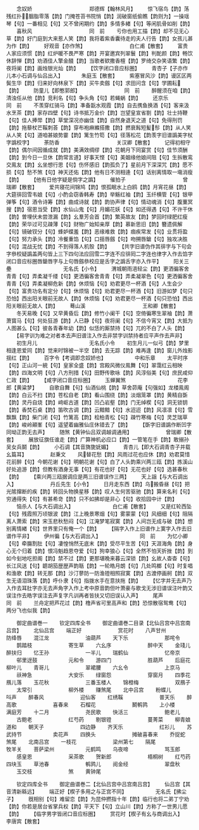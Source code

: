 <!-- { "loadSidebar": true } -->
　　念奴娇　　　　　　　　　　　郑德辉【翰林风月】
　　惊飞宿鸟【韵】荡残红扑胭脂零落【韵】门掩苍苔书院悄【韵】润破窗纸偷瞧【韵则为】一操瑶琴【句】一番相见【句】又不曾闲期约【韵】多情多緖【句】等闲肌骨如削【韵】
　　喜秋风　　　　　　　　　　　同　前
　　亏你也用工描【韵】却不见无心草【韵】好门庭到大来惹人笑【韵】我将着紫香囊待走的夫人行告【韵】女孩儿甚为作【韵】
　　好观音【亦作煞】　　　　　　　　　白仁甫【散套】
　　富贵人家应须惯【韵】红炉暖不畏严寒【韵】开宴邀宾列翠鬟【韵】判酡颜【韵】畅饮休辞惮【韵】劝酒佳人擎金醆【韵】当歌者欵撒香檀【韵】罗绮交杂笑语繁【韵】夜将阑【韵】画烛银光灿【韵】
　　【饮字闭口音应标圈】
　　青杏子【子亦作儿本小石调与仙吕出入】　　　　朱庭玉【散套】
　　紫塞冒风沙【韵】谩区区两鬓生华【韵】归来好向林泉下【韵】买牛卖劔【句】求田问含【句】学圃耘【韵】
　　防童儿【即憨郭郎】　　　　　　　　　同　前
　　醉醒须在咱【韵】清浊任从他【韵】竞利名【句】争头角【句】若蝇蜗【韵】
　　还京乐　　　　　　　　　　　同　前
　　不羡穿红骑马【韵】凖备翫水观霞【韵】自去携鱼换酒【句】客来汲水烹茶【韵】家存四壁【句】诗书抵万金价【韵】岂望皇宣省劄【韵】壮士持鞭【句】佳人捧斝【韵】草堂深况亦幽佳【韵】自然身退天之道【句】免得刑罚【韵】拖藜杖芒鞵刺荅【韵】穿布袍麻縧搭撒【韵】撚衰髥短髪髿【韵】从人笑从人笑【句】道咱甚娘势霎【韵】篱生竹笱【句】径落松花【韵羡字旧谱譌美字杖字譌校字】
　　荼防香　　　　　　　　　　　关汉卿【散套】
　　记得初相守【韵】偶尔间因循成就【韵】美满效绸缪【韵】花朝月下同宴赏【句】佳节须酬【韵】到今日一旦休【韵常言道】好事天悭【句】美姻缘他娘间阻【句】生拆散鸾交鳯友【韵】幺坐想行思【句】伤怀感旧【韵孤负了】星前月下深深咒【韵】愿不损【句】愁不煞【句】神天还佑【韵】他有日不测相逄【句】话别离情取一塲消瘦【韵】
　　【他有日他字疑是倘字之譌】
　　催拍子　　　　　　　　　　　曾瑞卿【散套】
　　爱共寝花间锦鸠【韵】恨孤眠水上白鸥【韵】月宵花昼【韵】大筵徘回雪韦娘【句】小酌会窃香韩寿【韵】举觞红袖【韵】玉纤横管【句】银甲弹筝【句】酒令诗筹【韵】曲成诗就【韵】韵协声律【句】情动魂消【句】腹藳冥搜【韵】宿恩当受【韵】水仙山鬼【句】月媚花妖【句】如还得遇【句】不许干休【韵】曽埋伏未尝泄漏【韵】幺羣芳会首【韵】繁英故友【韵】梦回时绿肥红瘦【韵】荣华过可见疎薄【句】财物广始知亲厚【韵】慕新思旧【韵】簪遗佩解【句】镜破钗分【句】蜂妒蝶羞【韵】恶缘难救【韵】痼疾常发【句】业贯将盈【句】努力承头【韵】冷餐重馅【句】口揺唇劔【句】吻搠唇鎗【句】独攻决胜【句】混战无忧【韵】不到得落人机彀【韵】
　　【共字旧谱伪作其徘字与下句会字叅校疑譌盖两句皆上三下四句法应回雪二字连不应徘囘二字连也律字入作去馅字闭口音应标圈唇鎗唇字与上句唇劔叅校应是舌字之譌舌字亦入作平】
　　阳关三疉　　　　　　　　　　无名氏【小令】
　　渭城朝雨浥轻尘【韵】更洒徧客舍青青【句】弄柔凝千缕【句】更洒徧客舍青青【句】弄柔凝翠色【句】更洒徧客舍青青【句】弄柔凝柳危新【韵】休烦恼【句】劝君更尽一杯酒【句】人生会少【句】富贵功名有定分【句】休烦恼【句】劝君更尽一杯酒【句】旧游如梦【句只恐怕】西出阳关眼前无故人【韵】休烦恼【句】劝君更尽一杯酒【句只恐怕】西出阳关眼前无故人【韵】
　　蓦山溪　　　　　　　　　　　王和卿【散套】
　　冬天易晚【句】又早黄昏后【韵】修竹小阑干【句】空倚徧寒生翠袖【韵】萧萧寳马【句】何处狂游【韵】人已静【句】夜将阑【句】不信今宵又【韵】大抵为人图甚么【句】彼各青春年幼【韵】似恁的厮禁持【句】兀的不白了人头【韵】
　　【易字训为难之对者本去声旧谱注入作去非禁字训禁持者应平声作去声非】
　　初生月儿　　　　　　　　　　无名氏小令
　　初生月儿一似弓【韵】梦里相逢恩爱同【韵】觉来时锦被一半空【韵】去无踪【韵】难再逢【韵】窗儿外烛影揺红【韵】
　　百字令【考调即念奴娇也】　　　　　　中和乐章
　　太平时序【句】正山河一綂【句】皇家全盛【韵】宫殿风微仪鳯舞【句】翠霭红云相映【韵】四海文明【句】八方刑措【句】田野传歌咏【韵】风淳俗美【句】庶民咸仰仁政【韵】
　　【咸字闭口音应标圈】
　　玉蝉翼煞　　　　　　　　　　花李郎【黄粱梦】
　　自歌自舞【句】仙酒仙桃【韵】草舍茆庵【句强如】龙楼鳯阁【韵】白云不扫【韵】苍松自老【韵】看山围绕【韵】淡烟笼罩【韵】黄精自斲【韵】灵丹自烧【韵】﨑岖古道【韵】凹凸岩壑【韵】门无绰楔【句】洞无锁钥【韵】香焚石桌【韵】笛吹古调【韵】云黯黯【句】水迢迢【韵】风凛凛【句】雪飘飘【韵】柴门闭【句】竹篱高【韵】桧柏青松【句】疎竹寒梅【句】灵芝瑞草【韵】峻岭顚峯【句】遥望着幽雅仙庄休错去了【韵】
　　【斲字旧谱譌作断凹字同坳正韵无去声】
　　随煞【黄钟仙吕双调越调通用】　　　　　　　曾瑞卿【散套】
　　展放征旗任谁走【韵】广算神机必应口【韵】一管笔在手【韵】敢搦孙吴女兵鬬【韵】
　　小石调【其音旖旎妩媚】
　　青杏儿【即大石调青杏子并载幺篇耳】　　　　　赵秉文
　　风替花愁【韵】风雨过花也应休【韵】劝君莫惜花前醉【句】今朝花谢【句】明朝花谢【句】白了人头韵乘兴两三瓯【韵】拣溪山好处追游【韵】但教有酒身无事【句】有花也好【句】无花也好【句】选甚春秋【韵】
　　【乘兴两三瓯据调应是两三旧谱误作三两】
　　天上謡【与大石调出入】　　　　　　　丹丘先生【小令】
　　日月走东西【韵】乌搬昏昼【句】把光隂撺断的疾【韵】转回头物换星移【韵】叹人生何苦驱驰【韵】算来名利【句】穷通得失【句】有甚希竒【韵】只不如拂却是非心【句】收拾园中计【韵】
　　恼杀人【与大石调出入】　　　　　　　　白仁甫【散套】
　　又是红轮西坠【句】残霞照万顷银波【韵】江上晚景寒烟【句】雾蒙蒙【句】风细细【句】阻隔离人萧索【韵】宋玉悲秋愁闷【句】江淹梦笔寂寞【韵】人间岂无成与破【韵】想别离情緖【句】世界里只有俺一个【韵】
　　【隔字入作上旧谱作上寞字入作去旧谱作平非】
　　伊州徧【与大石调出入】　　　　　　　　同　前
　　为忆小卿【句】牵膓割肚【句】凄惶悄然无底末【韵】受尽平生苦【句】天涯海角【韵】身心无个归着【韵】恨冯魁趋恩夺爱【句】狗幸狼心【句】全然不怕天折挫【韵】到如今刬地吃担阁【韵】禁不过【韵】更那堪晚来暮云深锁【韵】幺故人杳杳【句】长江风送【句】聼胡笳歴歴声韵聒【韵】一轮皓月朗【句】几处鸣榔【句】时复唱和渔歌【韵】转无那【韵】沙汀蓼防一防渔镫相照寂寞【韵】古渡停画舸【韵】双生无语泪珠落【韵】呼仆隶【句】指拨水手在意扶拖【韵】
　　【忆字并无去声乃入作去耳肚字亦无去声角字入作上考中原音韵但叶萧豪与歌戈无涉旧谱误注叶韵又误注作去皓字误注去声复字凡训再者皆扶又切旧误认入声】
　　尾声　　　　　　　　　　　　同　前
　　兰舟定把芦花过【韵】橹声省可里高声和【韵】恐惊散宿鸳鸯【句】两分飞也似我【韵】

　　御定曲谱巻一
　　钦定四库全书
　　御定曲谱巻二目录【北仙吕宫中吕宫南吕宫】
　　北仙吕宫
　　端正好　　　　　　　赏花时
　　八声甘州　　　　　　防绛唇
　　混江龙　　　　　　　油葫芦
　　天下乐　　　　　　　那咤令
　　鹊踏枝　　　　　　　寄生草
　　六幺序　　　　　　　醉中天
　　金琖儿　　　　　　　醉扶归
　　忆王孙　　　　　　　一半儿
　　瑞鹤仙　　　　　　　忆帝京
　　邨里迓鼓　　　　　　元和令
　　游四门　　　　　　　胜葫芦
　　后庭花　　　　　　　柳叶儿
　　青哥儿　　　　　　　翠裙腰
　　六幺令　　　　　　　上京马
　　祅神急　　　　　　　大安乐
　　绿窗怨　　　　　　　穿窗月
　　四季花　　　　　　　鴈儿落
　　玉花秋　　　　　　　三番玉楼人
　　锦橙梅　　　　　　　双鴈子
　　太常引　　　　　　　柳外楼
　　赚煞尾
　　北中吕宫
　　粉蝶儿　　　　　　　呌声
　　醉春风　　　　　　　迎仙客
　　红绣鞵　　　　　　　普天乐
　　醉高歌　　　　　　　喜春来
　　石榴花　　　　　　　鬭鹌鹑
　　上小楼　　　　　　　满庭芳
　　十二月　　　　　　　尧民歌
　　快活三　　　　　　　鲍老儿
　　古鲍老　　　　　　　红芍药
　　剔银镫　　　　　　　蔓菁菜
　　柳青娘　　　　　　　道和
　　朝天子　　　　　　　四边静
　　齐天乐　　　　　　　红衫儿
　　苏武持节　　　　　　卖花声
　　四换头　　　　　　　摊破喜春来
　　乔捉蛇　　　　　　　煞尾
　　北南吕宫
　　一枝花　　　　　　　梁州第七
　　隔尾　　　　　　　　牧羊关
　　菩萨梁州　　　　　　元鹤鸣
　　乌夜啼　　　　　　　骂玉郎
　　感皇恩　　　　　　　采茶歌
　　贺新郎　　　　　　　梧桐树
　　红芍药　　　　　　　四块玉
　　草池春　　　　　　　鹌鹑儿
　　阅金经　　　　　　　翠盘秋
　　玉交枝　　　　　　　煞
　　黄钟尾

　　钦定四库全书
　　御定曲谱巻二【北仙吕宫中吕宫南吕宫】
　　仙吕宫【其音清新緜远】
　　端正好【楔子多用之与正宫不同】　　　　　　无名氏【拂尘子】
　　旣相别【句】难留恋【韵】为昆仲撚指十年【韵】临行也将二弟丁宁劝【韵】你若是居台省掌兵权【韵】平天下【句】立山川【韵】方称了一世男儿愿【韵】
　　【临字男字皆闭口音应标圏】
　　赏花时【楔子有幺与商调出入】　　　　　　李唐宾【散套】
